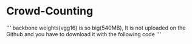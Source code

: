 # Crowd-Counting
'''
backbone weights(vgg16) is so big(540MB), It is not uploaded on the Github and you have to download it with the following code
'''
